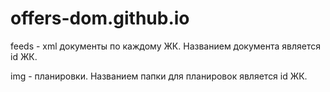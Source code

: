 # offers-dom.github.io

feeds - xml документы по каждому ЖК. Названием документа является id ЖК.

img - планировки. Названием папки для планировок является id ЖК.
